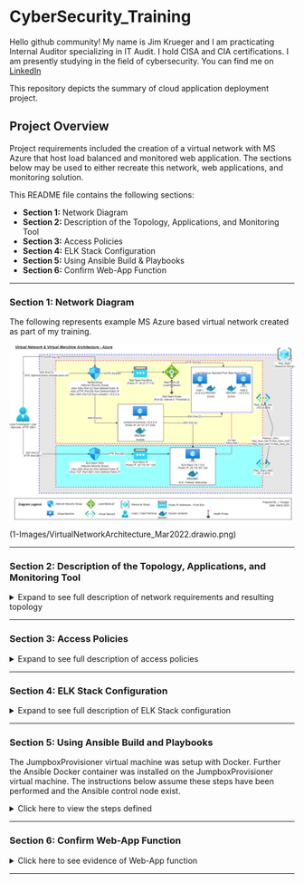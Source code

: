 # CyberSecurity_Training
Hello github community! My name is Jim Krueger and I am practicating Internal Auditor specializing in IT Audit.  I hold CISA and CIA certifications.  I am presently studying in the field of cybersecurity.  You can find me on [LinkedIn](https://www.linkedin.com/in/jimkrueger1/)

This repository depicts the summary of cloud application deployment project.

## Project Overview

Project requirements included the creation of a virtual network with MS Azure that host load balanced and monitored web application.  The sections below may be used to either recreate this network, web applications, and monitoring solution.  

This README file contains the following sections:

- **Section 1:** Network Diagram
- **Section 2:** Description of the Topology, Applications, and Monitoring Tool
- **Section 3:** Access Policies
- **Section 4:** ELK Stack Configuration
- **Section 5:** Using Ansible Build & Playbooks
- **Section 6:** Confirm Web-App Function

---

### Section 1: Network Diagram

The following represents example MS Azure based virtual network created as part of my training.

![Diagram of the Network](1-Images/VirtualNetworkArchitecture_Mar2022.drawio.png)

(1-Images/VirtualNetworkArchitecture_Mar2022.drawio.png)

---

### Section 2: Description of the Topology, Applications, and Monitoring Tool

<details>
  <summary>Expand to see full description of network requirements and resulting topology</summary>

As noted in the overview, project requirements include establishing a load-balanced and monitored web applications.  The web application selected was DVWA, the [D*mn Vulnerable Web Application](https://opensourcelibs.com/lib/dvwa?msclkid=4d0d154aab7811ec90879e379f49b7cb).  

The monitoring solution selected was [ELK Stack - url](https://www.elastic.co/).  Modules added to the ELK Stack solution to perform select monitoring functions included: 
- [FILEBEAT](https://www.elastic.co/beats/filebeat?msclkid=e63a6160ad3b11ecae6645121e972632)
- [METRICBEAT](https://www.elastic.co/beats/metricbeat?msclkid=f5e47f1cad3b11ec892bbb985a94eddb)

Docker [Ansible](https://hub.docker.com/r/ansible/ansible/#!?msclkid=5a5f7a68ad3b11ecb803ff2a466d2e90) was used to deploy the applications and associated configuration files.  Ansible playbook files were created to install and configure the application dockers on the target machines. 

A [Microsoft Azure](https://azure.microsoft.com/en-us) network was created to include a two virtual networks, jumpbox, load balancer, and three virtual machines.  This architecture was designed to host the web applications and monitoring solution.

The jumpbox, load balancer, and 2 of 3 virtual machines were defined in the virtual network name 'Red-Team--Net' as noted in the table below.  The virtual machines in 'Red-Team-Net' were defined as the web application servers hosting the DVWA application.  The virtual machines hosting DVWA were defined in a _Availability Pool_.  The use of _Availability Pool_ in MS Azure helps to ensure that access to the DVWA's is uniterupted in the event that 1 of the 2 virtual machines were to become unavailable.

The 3rd virtual machine was the designated 'ELK Stack' server. This machine was defined in the virtual network named 'Red-Team-Net2', the macine was also placed in a seperate region of the MS Azure network.  This server host the ELK Stack monitoring application.  The purpose and configuration of the ELK Stack server is described at `Section 3` below.

All virtual machines defined were created with Ubuntu Linux operating systems.  Further, the virtual networks, 'Red-Team-Net' and 'Red-Team-Net2' were configured with peering.  The peering capability in MS Azure allows for virtual networks to transfer data across Azure deployment regions.

Summary of key network components and configurations as follows:

| Name                | Function                  | Virtual Network | IP Address | Operating System |
|---------------------|---------------------------|-----------------|------------| -----------------|
| JumpboxProvisioner  | Gateway                   | Red-Team-Net    | 10.0.0.4   | Linux-Ubuntu     |
| Web-1               | Web-App Server            | Red-Team-Net    | 10.0.0.5   | Linux-Ubuntu     |
| Web-2               | Web-App Server            | Red-Team-Net    | 10.0.0.6   | Linux-Ubuntu     |
| ELK-Stack           | Log Analytics & Alerting  | Red-Team-Net2   | 10.1.0.4   | Linux-Ubuntu     |

 <details>
   <summary>Expand the section below to see key configurations of the virtual networks, load balancer, and jumpbox.</summary>

Summary of load balancer:
- _Frontend IP Configuration:_ Public IP address defined as `20.25.77.115`

![Frontend IP Config Image](1-Images/Frontend-IP-Config.PNG)

- _Backend Pools:_ Backend pools that include servers `Web-1` and `Web-2` defined

![Backend Pools Config Image](1-Images/Backend-Pools.PNG)

- _Health Probes:_ Azure Load Balancer rules require a health probe to detect the endpoint status. The configuration of the health probe and probe responses determines which backend pool instances will receive new connections. The health probe in the Red-Team load balancer helps detect the failure of the DVWA application on either `Web-1` or `Web-2` and direct traffic to the active application.

![Health Probe Config Image](1-Images/Red-Team-Probe.PNG)

Summary of Jumpbox:
- _Properties of Jumpbox Virtual Machine:_ The Jumpbox virtual provides the benefit of prohibiting external users from directly accessing the `Web-1` and `Web-2` servers, rather the Jumpbox defines what traffic (SSH, HTTP, or other) is allowed through to the servers.

![Jumpbox VM Config Image](1-Images/Jumpbox%20VM%20Config.PNG)

Private IP range of the virtual networks noted above defined as follows:
- **Red-Team-Net:** 10.0.0.0/16
- **Red-Team-Net2:** 10.1.0.0/16

Network peering:
- Configured between the **Red-Team-Net** and **Red-Team-Net2** virtual networks, allowing connection in both directions from virtual machines existing in different regions.

![Network Peering](1-Images/Network-Peering.PNG)

 </details>

</details>

---

### Section 3: Access Policies

<details>
  <summary>Expand to see full description of access policies</summary>
The virtual machines on the internal network are not exposed to the public Internet.  Only the `Jumpbox` virtual machine can accept connections from the Internet. Access to this machine is only allowed from the following IP addresses:
- _Whitelisted IP addresses_: ##.##.156.27

Machines within the network can only be accessed by the Jumpbox virtual machine.  A summary of the access policies in place can be found in the table below.

| Name               | IP Address   | Publicly Accessible | Allowed IP Addresses   |
|--------------------|--------------|---------------------|------------------------|
| JumpboxProvisioner | 10.0.0.4     | Yes                 | ##.##.156.27           |
| Web-1              | 10.0.0.5     | No                  | 10.0.0.4               |
| Web-2              | 10.0.0.6     | No                  | 10.0.0.4               |
| ELK-Stack          | 10.1.0.4     | Yes                 | ##.##.156.27; 10.0.0.4 |

 <details>
   <summary>Summary of Access Policies</summary>

Access Rules - Jumpbox

![ ](1-Images/Access%20Rules%20Jumpbox.PNG)

Access Rules - ELK Stack

![ ](1-Images/Access%20Rules%20ELK-Stack.PNG)

 </details>

</details>

---

### Section 4: ELK Stack Configuration

<details>
  <summary>Expand to see full description of ELK Stack configuration</summary>

Ansible was used to automate configuration of the ELK machine. No configuration was performed manually.  The advantages of Ansible include the following:
- **Accuracy:** Leveraging Ansible to automate the setup of ELK machine helps ensure the accurate configuration of settings and flags, helping to eliminate human error.
- **Completeness:** Leveraging Ansible to automate the setup of ELK machine helps ensure the complete setup of a single machine or many machines, helping to eliminate machines from being missed.

 <details>
   <summary>Click here to view details of target machines & beats:</summary>
  <br>

- **Target Machines:** _The ELK Stack server is configured to monitor the following machines_

  - Web-1
    - Private IP: 10.0.0.5
    - Applications: DVWA
  - Web-2
    - Private IP: 10.0.0.6
    - Applications: DVWA 

- **Beats Installed:** _The following Beats installed on the aforementioned machines_

  - `FILEBEAT`
    - See URL for more details [Filebeat](https://www.elastic.co/beats/filebeat?msclkid=14613ae2ab6c11ecb5c6c574a3483e0d)
  - `METRICBEAT`
    - See URL for more details [Metricbeat](https://www.elastic.co/beats/metricbeat?msclkid=5485be4aab6c11eca81543bc3775ed66)

- **Information Collected:** These Beats allow us to collect the following information from each machine

  - `BEATS`: Beats are special-purpose data collection modules.
    - Rather than collecting all a machine's log data, Beats allow you to collect only the very specific pieces of information you are interested in.
    - Beats generate and send log file data to either Logstash and Elasticsearch for indexing. Kilbana is then used to visualize the data collected in user friendly depictions.
    - Since 'FILEBEAT' and 'METRICBEAT' collect data about specific files on remote machines, they must be installed on the machines targeted for monitoring.
  - `FILEBEAT`: _Collects data about file system_
    - This beat collects and parses logs from various components of the machines.  Logs targed include the _var/log/*.log_ folder and can be further refined in configuration file if desired.
    - The beat outputs data to the _elasticsearch_ and _Kibana_ modules of ELK Stack.
    - Logs collected and parsed in the project configuration include for example:
      - **nginx**: Records events like visitors to your site and issues it encountered to log files. 
      - **osquery**: Records events like user logins, installed programs, running processes, network connections, or system log collection. 

  - `METRICBEAT`: _Collects machine metrics_
    - This beat collects and parses data/statistics from various system/hardware components of the machines or containers where installed and configured.
    - The beat outputs data the _elasticsearch_ and _Kibana_ modules of ELK Stack.
    - Example statistics collected and parsed include for example:
      - CPU usage, memory, file system, disk IO, and network IO statistics, as well as processes running on your systems.

**Note:** See _Section 6_ below for evidence of the beat agents logging activity.

 </details>


</details>

---

### Section 5: Using Ansible Build and Playbooks

The JumpboxProvisioner virtual machine was setup with Docker.  Further the Ansible Docker container was installed on the JumpboxProvisioner virtual machine.  The instructions below assume these steps have been performed and the Ansible control node exist.

<details>
  <summary>Click here to view the steps defined</summary>

**Step 1 - Access JumpboxProvision Ansible Node:**
To begin the installation of the DVWA docker and ELK Stack containers on the target machines, we will ‘SSH’ from local host into the JumpboxProvisioner using the following command:
- $ ssh -i ~/ssh/id_rsa _userID_@DNS-address.azure.com

After successfully accessing the JumpboxProvision machine, start the previously installed Docker container:
- $ sudo docker start _docker-name_

Image of installed docker on JumpboxProvisioner:

![ ](1-Images/jumpbox-docker.png)

Enter the Docker container on JumpboxProvisioner with the following command:
- $ sudo docker exec -ti sweet_elbakyan /bin/bash

Image of docker container:

![ ](1-Images/docker-commandline.png)

**Step 2 – Modify Ansible Host File:**
The Ansible ‘etc/host’ file requires update to have visibility to the target machines.  Our etc/ansible/hosts file was updated to include a group of servers titled ‘webservers’ and another group of servers titled ‘elk’.  The private IP of the target servers was entered into each group as follows:

![ ](1-Images/ansible-hosts.png)

**Step 3 – Create & Ansible Playbooks for DVWA, ELK, Filebeat, and Metricbeat:**
The following folder structure was created on the Ansible docker to accommodate the playbook and configuration files:
- Etc/ansible/{hosts file}
- Etc/ansible/roles/{playbook files}
- Etc/ansible/roles/files{configuration files}

 <details>
   <summary>Click here to view the playbook files created</summary>

Playbooks created as follows:

![(1) DVWA Playbook - link to text file](2-Ansible/my-webapp.yaml.txt)

![(2) ELK Stack Playbook - link to text file](2-Ansible/my-install-elk.yaml.txt)

![(3) Filebeat Playbook - link to text file](2-Ansible/filebeat-playbook.yaml.txt)

![(4) Metricbeat Playbook - link to text file](2-Ansible/metricbeat-playbook.yaml.txt)

 </details>

 <details>
   <summary>Click here to vieew the configuration files created</summary>

Configuration files created as follows:

![(1) Ansible Configuration - link to text file](2-Ansible/ansible.cfg.txt)

![(2) Filebeat Configuration - link to text file](2-Ansible/filbeat-config.yml.txt)

![(3) Metricbeat Configuration - link to text file](2-Ansible/metricbeat-config.yml.txt)

 </details>

**Step 4 – Run Playbooks:**
The following command is used to run playbooks:
- $ ansible-playbook {playbook-name}

Note this command must be run from the folder containing the playbook files.

Run results outputed to the terminal screen.

**Step 5: Confirm Installation:**

Navigate to the individual virtual machines (Web-1, Web-2, and ELK-Stack) and check docker status as follows:

Navigate to individual machines:
- $ ssh -i .ssh/id_rsa userID@10.0.0.#

Check Docker status from command line:
- $ sudo docker ps

 <details>
   <summary>Click here to see status of DVWA and ELK-Stack Dockers</summary>

**Docker Views:**
(1) Web-1 DVWA:

![ ](1-Images/web1-dvwa.PNG)

(2) Web-2 DVWA:

![ ](1-Images/web2-dvwa.PNG)

(3) ELK-Stack:

![ ](1-Images/elk-docker.png)

 </details>

</details>

---

### Section 6: Confirm Web-App Function

<details>
  <summary>Click here to see evidence of Web-App function</summary>

**Web App Portal Views:**

(1) DVWA:
- Enter the public IP assigned by Azure

![ ](1-Images/dvwa-web-portal.PNG)

(2) ELK-Stack:
- Enter the public IP assigned by Azue

![ ](1-Images/elk-stack-kibanaportal.PNG)

**Kibana Logging Evidence:**

(1) Filebeat:
- See image below for evidence of the active Filebeat agent on Web-1 and Web-2:

![ ](1-Images/KibanaFilebeat032722.PNG)

(2) Metricbeat:
- See image below for evidence of the active Metricbeat agent on Web-1 and Web-2:

![ ](1-Images/KibanaMetricbeat032722.PNG)

</details>

---
